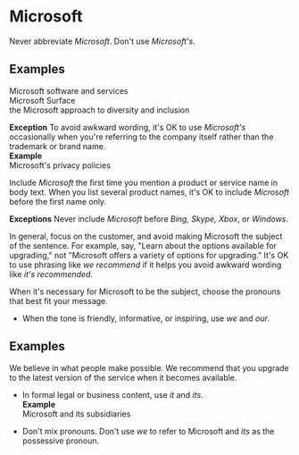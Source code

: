 # Microsoft

Never abbreviate *Microsoft*. Don't use *Microsoft's*.

## Examples

Microsoft software and services  
Microsoft Surface  
the Microsoft approach to diversity and inclusion  

**Exception** To avoid awkward wording, it's OK to use *Microsoft's* occasionally when you're referring 
to the company itself rather than the trademark or brand name.  
**Example**  
Microsoft's privacy policies  

Include *Microsoft* the first time you mention a product or service name in body text. When you list several 
product names, it's OK to include *Microsoft* before the first name only.

**Exceptions** Never include *Microsoft* before *Bing, Skype, Xbox*, or *Windows*.  

In general, focus on the customer, and avoid making Microsoft the subject of the sentence. For example, say,
"Learn about the options available for upgrading," not "Microsoft offers a variety of options for upgrading." It's OK to use phrasing like *we recommend* if it helps you avoid awkward wording like *it's recommended*.

When it's necessary for Microsoft to be the subject, choose the pronouns that best fit your message.

- When the tone is friendly, informative, or inspiring, use *we* and *our*.

## Examples

  We believe in what people make possible.
  We recommend that you upgrade to the latest version of the service when it becomes available. 

- In formal legal or business content, use *it* and *its*.  
  **Example**  
  Microsoft and its subsidiaries  
  
- Don't mix pronouns. Don't use *we* to refer to Microsoft and *its* as the possessive pronoun.
